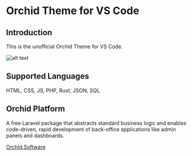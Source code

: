 # Orchid Theme for VS Code

## Introduction

This is the unofficial Orchid Theme for VS Code.

![alt text](https://imgur.com/u8pCQW3 "PHP file")

## Supported Languages

HTML, CSS, JS, PHP, Rust, JSON, SQL

## Orchid Platform

A free Laravel package that abstracts standard business logic and enables code-driven, rapid development of back-office applications like admin panels and dashboards.

[Orchid Software](https://orchid.software/)
